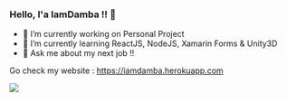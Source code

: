### Hello, I'a IamDamba !! 👋

- 🔭 I’m currently working on Personal Project
- 🌱 I’m currently learning ReactJS, NodeJS, Xamarin Forms & Unity3D
- 💬 Ask me about my next job !!

Go check my website : https://iamdamba.herokuapp.com

<img src="https://github-readme-stats.vercel.app/api?username=iamdamba&&show_icons=true&title_color=ffffff&icon_color=bb2acf&text_color=daf7dc&bg_color=191919">
